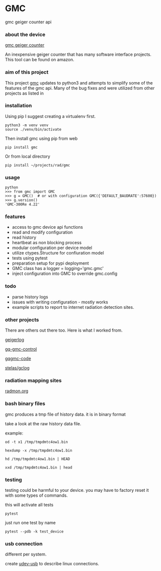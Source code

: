 # GMC

gmc geiger counter api


### about the device

[gmc geiger counter](https://www.gqelectronicsllc.com/comersus/store/comersus_viewItem.asp?idProduct=4570)

An inexpensive geiger counter that has many software interface projects.  
This tool can be found on amazon.


### aim of this project 

This project [gmc](https://github.com/slippers/gmc) updates to python3 and 
attempts to simplify some of the features of the gmc api.  Many of the 
bug fixes and were utilized from other projects as listed in


### installation

Using pip I suggest creating a virtualenv first.

    python3 -m venv venv
    source ./venv/bin/activate

Then install gmc using pip from web

    pip install gmc

Or from local directory

    pip install ~/projects/rad/gmc


### usage

    python
    >>> from gmc import GMC
    >>> g = GMC()  # or with configuration GMC({'DEFAULT_BAUDRATE':57600})
    >>> g.version()
    'GMC-300Re 4.22'


### features

* access to gmc device api functions
* read and modify configuration
* read history
* heartbeat as non blocking process
* modular configuration per device model
* utilize ctypes.Structure for confiuration model
* tests using pytest
* preparation setup for pypi deployment
* GMC class has a logger = logging='gmc.gmc' 
* inject configuration into GMC to override gmc.config


### todo

* parse history logs
* issues with writing configuration - mostly works
* example scripts to report to internet radiation detection sites.

### other projects

There are others out there too.  Here is what I worked from.

[geigerlog](https://sourceforge.net/projects/geigerlog/)

[gq-gmc-control](https://github.com/chaim-zax/gq-gmc-control)

[gqgmc-code](http://www.gqelectronicsllc.com/comersus/store/download.asp)

[stelas/gclog](https://github.com/stelas/gclog)

### radiation mapping sites

[radmon.org](https://radmon.org/index.php/register)

### bash binary files

gmc produces a tmp file of history data. 
it is in binary format

take a look at the raw history data file.

example:

    od -t x1 /tmp/tmpdmtc4ow1.bin

    hexdump -x /tmp/tmpdmtc4ow1.bin

    hd /tmp/tmpdmtc4ow1.bin | HEAD

    xxd /tmp/tmpdmtc4ow1.bin | head


### testing

testing could be harmful to your device.
you may have to factory reset it with
some types of commands.


this will activate all tests

    pytest 

just run one test by name

    pytest --pdb -k test_device


### usb connection

different per system.

create [udev-usb](documents/udev-usb.md) to describe linux connections.
